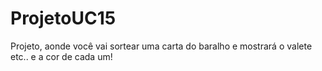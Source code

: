 # ProjetoUC15
Projeto, aonde você vai sortear uma carta do baralho e mostrará o valete etc.. e a cor de cada um!
